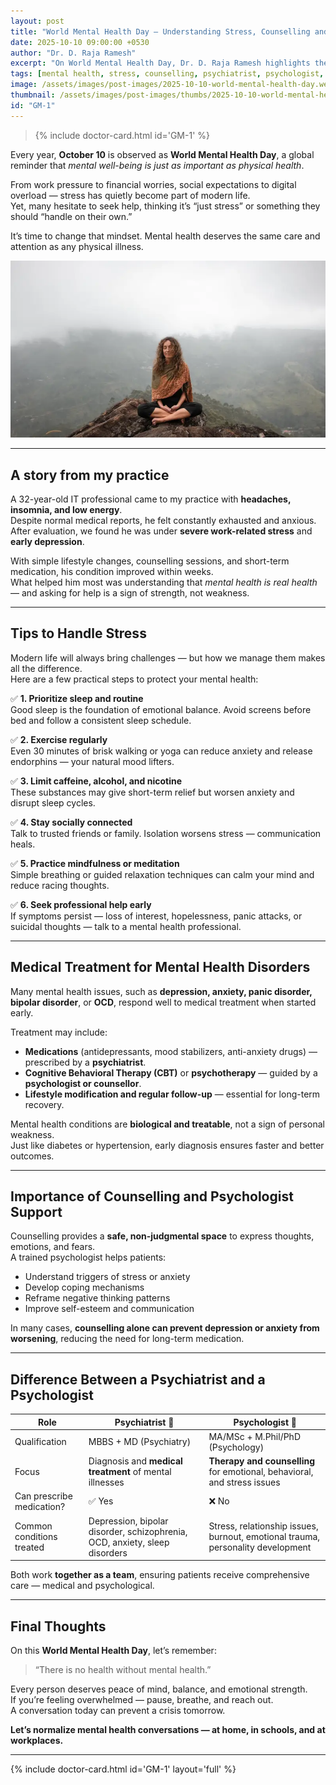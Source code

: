 ```yaml
---
layout: post
title: "World Mental Health Day — Understanding Stress, Counselling and When to Seek Help"
date: 2025-10-10 09:00:00 +0530
author: "Dr. D. Raja Ramesh"
excerpt: "On World Mental Health Day, Dr. D. Raja Ramesh highlights the importance of mental well-being, practical tips to manage stress, and when to seek medical or psychological help."
tags: [mental health, stress, counselling, psychiatrist, psychologist, depression, anxiety, Dr. D. Raja Ramesh]
image: /assets/images/post-images/2025-10-10-world-mental-health-day.webp
thumbnail: /assets/images/post-images/thumbs/2025-10-10-world-mental-health-day.webp
id: "GM-1"
---
```

<blockquote>
  {% include doctor-card.html id='GM-1' %}
</blockquote>

Every year, **October 10** is observed as **World Mental Health Day**, a global reminder that *mental well-being is just as important as physical health*.  

From work pressure to financial worries, social expectations to digital overload — stress has quietly become part of modern life.  
Yet, many hesitate to seek help, thinking it’s “just stress” or something they should “handle on their own.”

It’s time to change that mindset. Mental health deserves the same care and attention as any physical illness.

![World Mental Health Day — Awareness and Care](/assets/images/post-images/2025-10-10-world-mental-health-day.webp)

---

## A story from my practice

A 32-year-old IT professional came to my practice with **headaches, insomnia, and low energy**.  
Despite normal medical reports, he felt constantly exhausted and anxious.  
After evaluation, we found he was under **severe work-related stress** and **early depression**.

With simple lifestyle changes, counselling sessions, and short-term medication, his condition improved within weeks.  
What helped him most was understanding that *mental health is real health* — and asking for help is a sign of strength, not weakness.

---

## Tips to Handle Stress

Modern life will always bring challenges — but how we manage them makes all the difference.  
Here are a few practical steps to protect your mental health:

✅ **1. Prioritize sleep and routine**  
Good sleep is the foundation of emotional balance. Avoid screens before bed and follow a consistent sleep schedule.  

✅ **2. Exercise regularly**  
Even 30 minutes of brisk walking or yoga can reduce anxiety and release endorphins — your natural mood lifters.  

✅ **3. Limit caffeine, alcohol, and nicotine**  
These substances may give short-term relief but worsen anxiety and disrupt sleep cycles.  

✅ **4. Stay socially connected**  
Talk to trusted friends or family. Isolation worsens stress — communication heals.  

✅ **5. Practice mindfulness or meditation**  
Simple breathing or guided relaxation techniques can calm your mind and reduce racing thoughts.  

✅ **6. Seek professional help early**  
If symptoms persist — loss of interest, hopelessness, panic attacks, or suicidal thoughts — talk to a mental health professional.  

---

## Medical Treatment for Mental Health Disorders

Many mental health issues, such as **depression, anxiety, panic disorder, bipolar disorder**, or **OCD**, respond well to medical treatment when started early.

Treatment may include:
- **Medications** (antidepressants, mood stabilizers, anti-anxiety drugs) — prescribed by a **psychiatrist**.  
- **Cognitive Behavioral Therapy (CBT)** or **psychotherapy** — guided by a **psychologist or counsellor**.  
- **Lifestyle modification and regular follow-up** — essential for long-term recovery.

Mental health conditions are **biological and treatable**, not a sign of personal weakness.  
Just like diabetes or hypertension, early diagnosis ensures faster and better outcomes.

---

## Importance of Counselling and Psychologist Support

Counselling provides a **safe, non-judgmental space** to express thoughts, emotions, and fears.  
A trained psychologist helps patients:
- Understand triggers of stress or anxiety  
- Develop coping mechanisms  
- Reframe negative thinking patterns  
- Improve self-esteem and communication  

In many cases, **counselling alone can prevent depression or anxiety from worsening**, reducing the need for long-term medication.

---

## Difference Between a Psychiatrist and a Psychologist

| Role | Psychiatrist 🧠 | Psychologist 💬 |
|------|----------------|----------------|
| Qualification | MBBS + MD (Psychiatry) | MA/MSc + M.Phil/PhD (Psychology) |
| Focus | Diagnosis and **medical treatment** of mental illnesses | **Therapy and counselling** for emotional, behavioral, and stress issues |
| Can prescribe medication? | ✅ Yes | ❌ No |
| Common conditions treated | Depression, bipolar disorder, schizophrenia, OCD, anxiety, sleep disorders | Stress, relationship issues, burnout, emotional trauma, personality development |

Both work **together as a team**, ensuring patients receive comprehensive care — medical and psychological.

---

## Final Thoughts

On this **World Mental Health Day**, let’s remember:  
> “There is no health without mental health.”

Every person deserves peace of mind, balance, and emotional strength.  
If you’re feeling overwhelmed — pause, breathe, and reach out.  
A conversation today can prevent a crisis tomorrow.

**Let’s normalize mental health conversations — at home, in schools, and at workplaces.**

---

{% include doctor-card.html id='GM-1' layout='full' %}
